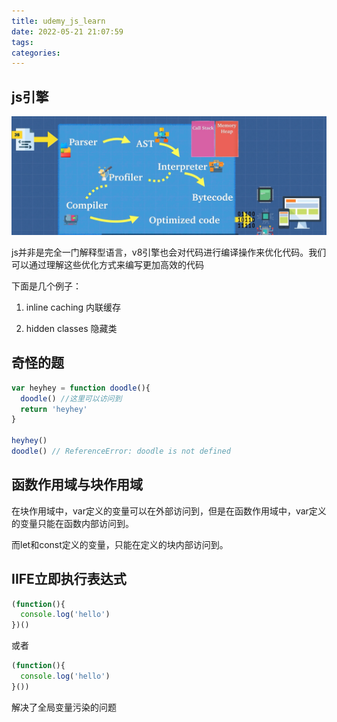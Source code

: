 ```yaml
---
title: udemy_js_learn
date: 2022-05-21 21:07:59
tags:
categories:
---
```

## js引擎

![js引擎](./udemy-js-learn/20220521210815.png)

js并非是完全一门解释型语言，v8引擎也会对代码进行编译操作来优化代码。我们可以通过理解这些优化方式来编写更加高效的代码

下面是几个例子：

1. inline caching 内联缓存

2. hidden classes 隐藏类


## 奇怪的题

```javascript
var heyhey = function doodle(){
  doodle() //这里可以访问到
  return 'heyhey'
}

heyhey()
doodle() // ReferenceError: doodle is not defined
```

## 函数作用域与块作用域

在块作用域中，var定义的变量可以在外部访问到，但是在函数作用域中，var定义的变量只能在函数内部访问到。

而let和const定义的变量，只能在定义的块内部访问到。

## IIFE立即执行表达式

  ```javascript
  (function(){
    console.log('hello')
  })()
  ```
  
  或者

  ```javascript
  (function(){
    console.log('hello')
  }())
  ```
  解决了全局变量污染的问题